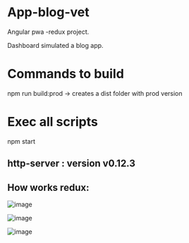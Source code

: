 
# App-blog-vet
Angular pwa -redux project.

Dashboard simulated a blog app.

# Commands to build

npm run build:prod -> creates a dist folder with prod version

# Exec all scripts
npm start

## http-server : version v0.12.3

## How works redux:
![image](https://user-images.githubusercontent.com/73643721/124000461-e1874e80-d9d3-11eb-8241-fdf01d378e02.png)

![image](https://user-images.githubusercontent.com/73643721/124000496-ecda7a00-d9d3-11eb-9887-6cebb1cbc638.png)

![image](https://user-images.githubusercontent.com/73643721/124000526-f5cb4b80-d9d3-11eb-9bed-ae2247b2d950.png)
